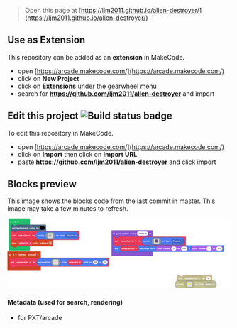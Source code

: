  


> Open this page at [https://ljm2011.github.io/alien-destroyer/](https://ljm2011.github.io/alien-destroyer/)

## Use as Extension

This repository can be added as an **extension** in MakeCode.

* open [https://arcade.makecode.com/](https://arcade.makecode.com/)
* click on **New Project**
* click on **Extensions** under the gearwheel menu
* search for **https://github.com/ljm2011/alien-destroyer** and import

## Edit this project ![Build status badge](https://github.com/ljm2011/alien-destroyer/workflows/MakeCode/badge.svg)

To edit this repository in MakeCode.

* open [https://arcade.makecode.com/](https://arcade.makecode.com/)
* click on **Import** then click on **Import URL**
* paste **https://github.com/ljm2011/alien-destroyer** and click import

## Blocks preview

This image shows the blocks code from the last commit in master.
This image may take a few minutes to refresh.

![A rendered view of the blocks](https://github.com/ljm2011/alien-destroyer/raw/master/.github/makecode/blocks.png)

#### Metadata (used for search, rendering)

* for PXT/arcade
<script src="https://makecode.com/gh-pages-embed.js"></script><script>makeCodeRender("{{ site.makecode.home_url }}", "{{ site.github.owner_name }}/{{ site.github.repository_name }}");</script>
